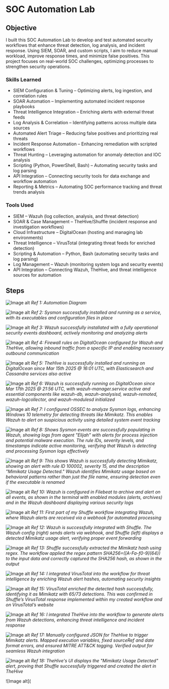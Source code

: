 # SOC Automation Lab

## Objective
I built this SOC Automation Lab to develop and test automated security workflows that enhance threat detection, log analysis, and incident response. Using SIEM, SOAR, and custom scripts, I aim to reduce manual workload, improve response times, and minimize false positives. This project focuses on real-world SOC challenges, optimizing processes to strengthen security operations.

### Skills Learned
- SIEM Configuration & Tuning – Optimizing alerts, log ingestion, and correlation rules
- SOAR Automation – Implementing automated incident response playbooks
- Threat Intelligence Integration – Enriching alerts with external threat feeds
- Log Analysis & Correlation – Identifying patterns across multiple data sources
- Automated Alert Triage – Reducing false positives and prioritizing real threats
- Incident Response Automation – Enhancing remediation with scripted workflows
- Threat Hunting – Leveraging automation for anomaly detection and IOC analysis
- Scripting (Python, PowerShell, Bash) – Automating security tasks and log parsing
- API Integration – Connecting security tools for data exchange and workflow automation
- Reporting & Metrics – Automating SOC performance tracking and threat trends analysis

### Tools Used
- SIEM – Wazuh (log collection, analysis, and threat detection)
- SOAR & Case Management – TheHive/Shuffle (incident response and investigation workflows)
- Cloud Infrastructure – DigitalOcean (hosting and managing lab environments)
- Threat Intelligence – VirusTotal (integrating threat feeds for enriched detection)
- Scripting & Automation – Python, Bash (automating security tasks and log parsing)
- Log Management – Wazuh (monitoring system logs and security events)
- API Integration – Connecting Wazuh, TheHive, and threat intelligence sources for automation

## Steps
![Image alt](https://github.com/eliarns/SOC-Automation-Lab/blob/9185de0c50ddae393dfe57ca85fe24b19b09d496/HOME%20LAB%20DIAGRAM.jpg)
*Ref 1: Automation Diagram*

![Image alt](https://github.com/eliarns/SOC-Automation-Lab/blob/main/sysmon%20installed%20screenshot.png?raw=true)
*Ref 2: Sysmon successfully installed and running as a service, with its executables and configuration files in place*

![Image alt](https://github.com/eliarns/SOC-Automation-Lab/blob/main/wazuh%20dashboard%20screenshot.png?raw=true)
*Ref 3: Wazuh successfully installated with a fully operational security events dashboard, actively monitoring and analyzing alerts* 

![Image alt](https://github.com/eliarns/SOC-Automation-Lab/blob/main/firewall%20digital%20ocean%20config.png?raw=true)
*Ref 4: Firewall rules on DigitalOcean configured for Wazuh and TheHive, allowing inbound traffic from a specific IP and enabling necessary outbound communication*

![Image alt](https://github.com/eliarns/SOC-Automation-Lab/blob/main/thehive%20config%20services%20screensht.png?raw=true)
*Ref 5: TheHive is successfully installed and running on DigitalOcean since Mar 15th 2025 @ 16:01 UTC, with Elasticsearch and Cassandra services also active*

![Image alt](https://github.com/eliarns/SOC-Automation-Lab/blob/main/wazuh%20configs%20screenshot.png?raw=true)
*Ref 6: Wazuh is successfully running on DigitalOcean since Mar 17th 2025 @ 21:56 UTC, with wazuh-manager.service active and essential components like wazuh-db, wazuh-analysisd, wazuh-remoted, wazuh-logcollector, and wazuh-modulesd initialized*

![Image alt](https://github.com/user-attachments/assets/6694a94b-fee9-4550-a542-b3cd7df9a024)
*Ref 7: I configured OSSEC to analyze Sysmon logs, enhancing Windows 10 telemetry for detecting threats like Mimikatz. This enables Wazuh to alert on suspicious activity using detailed system event tracking*

![Image alt](https://github.com/eliarns/SOC-Automation-Lab/blob/main/sysmon%20events%20within%20wazuh%20.png?raw=true)
*Ref 8: Shows Sysmon events are successfully populating in Wazuh, showing logs from agent "Elijah" with alerts for process injection and potential malware execution. The rule IDs, severity levels, and timestamps indicate active monitoring, verifying that Wazuh is detecting and processing Sysmon logs effectively*

![Image alt](https://github.com/eliarns/SOC-Automation-Lab/blob/main/mimikatz%20detection.png?raw=true)
*Ref 9: This shows Wazuh is successfully detecting Mimikatz, showing an alert with rule ID 100002, severity 15, and the description "Mimikatz Usage Detected." Wazuh identifies Mimikatz usage based on behavioral patterns rather than just the file name, ensuring detection even if the executable is renamed*

![Image alt](https://github.com/eliarns/SOC-Automation-Lab/blob/main/wazuh%20filebeat%20and%20archives.png?raw=true)
*Ref 10: Wazuh is configured in Filebeat to archive and alert on all events, as shown in the terminal with enabled modules (alerts, archives) and in the Wazuh dashboard displaying various security logs* 

![Image alt](https://github.com/eliarns/SOC-Automation-Lab/blob/main/shuffle%20workflow%201.png?raw=true)
*Ref 11: First part of my Shuffle workflow integrating Wazuh, where Wazuh alerts are received via a webhook for automated processing*

![Image alt](https://github.com/eliarns/SOC-Automation-Lab/blob/main/shuffle%20wazuh%20integration%20.png?raw=true)
*Ref 12: Wazuh is successfully integrated with Shuffle. The Wazuh config (right) sends alerts via webhook, and Shuffle (left) displays a detected Mimikatz usage alert, verifying proper event forwarding*

![Image alt](https://github.com/eliarns/SOC-Automation-Lab/blob/main/parsed%20hash.png?raw=true)
*Ref 13: Shuffle successfully extracted the Mimikatz hash using regex. The workflow applied the regex pattern SHA256=([A-Fa-f0-9]{64}) to the input data and correctly captured the SHA256 hash, as shown in the output*

![Image alt](https://github.com/eliarns/SOC-Automation-Lab/blob/main/shuffle%20workflow%202.png?raw=true)
*Ref 14: I integrated VirusTotal into the workflow for threat intelligence by enriching Wazuh alert hashes, automating security insights*

![Image alt](https://github.com/eliarns/SOC-Automation-Lab/blob/main/virustotal%20success.png?raw=true)
*Ref 15: VirusTotal enriched the detected hash successfully, identifying it as Mimikatz with 65/73 detections. This was confirmed in Shuffle’s VirusTotal response implemented within my created workflow and on VirusTotal’s website*

![Image alt](https://github.com/eliarns/SOC-Automation-Lab/blob/main/shuffle%20workflow%203.png?raw=true)
*Ref 16: I integrated TheHive into the workflow to generate alerts from Wazuh detections, enhancing threat intelligence and incident response*  

![Image alt](https://github.com/eliarns/SOC-Automation-Lab/blob/main/json%20troubleshoot.png?raw=true)
*Ref 17: Manually configured JSON for TheHive to trigger Mimikatz alerts. Mapped execution variables, fixed sourceRef and date format errors, and ensured MITRE ATT&CK tagging. Verified output for seamless Wazuh integration*

![Image alt](https://github.com/eliarns/SOC-Automation-Lab/blob/main/thehive%20first%20alert.png?raw=true)
*Ref 18: TheHive's UI displays the "Mimikatz Usage Detected" alert, proving that Shuffle successfully triggered and created the alert in TheHive*

![Image alt](


